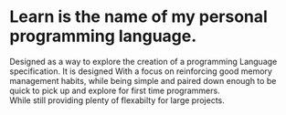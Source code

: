 # Learn is the name of my personal programming language. 
Designed as a way to explore the creation of a programming Language specification.
It is designed With a focus on reinforcing good memory management habits, 
while being simple and paired down enough to be quick to pick up and explore for first time programmers.   
While still providing plenty of flexabilty for large projects.
